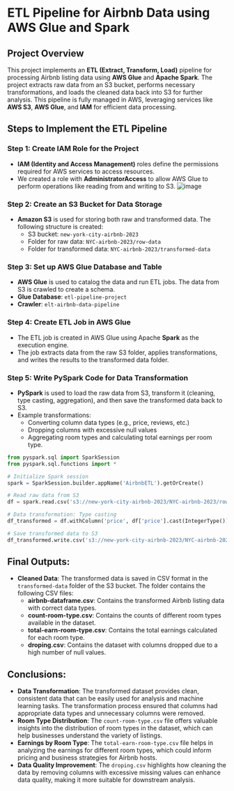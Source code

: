 # ETL Pipeline for Airbnb Data using AWS Glue and Spark

## Project Overview

This project implements an **ETL (Extract, Transform, Load)** pipeline for processing Airbnb listing data using **AWS Glue** and **Apache Spark**. The project extracts raw data from an S3 bucket, performs necessary transformations, and loads the cleaned data back into S3 for further analysis. This pipeline is fully managed in AWS, leveraging services like **AWS S3**, **AWS Glue**, and **IAM** for efficient data processing.

## Steps to Implement the ETL Pipeline

### Step 1: Create IAM Role for the Project

- **IAM (Identity and Access Management)** roles define the permissions required for AWS services to access resources.
- We created a role with **AdministratorAccess** to allow AWS Glue to perform operations like reading from and writing to S3.
![image](https://github.com/user-attachments/assets/d7d17775-5556-4957-8a4f-ff2384e24f70)

### Step 2: Create an S3 Bucket for Data Storage

- **Amazon S3** is used for storing both raw and transformed data. The following structure is created:
  - S3 bucket: `new-york-city-airbnb-2023`
  - Folder for raw data: `NYC-airbnb-2023/row-data`
  - Folder for transformed data: `NYC-airbnb-2023/transformed-data`

### Step 3: Set up AWS Glue Database and Table

- **AWS Glue** is used to catalog the data and run ETL jobs. The data from S3 is crawled to create a schema.
- **Glue Database**: `etl-pipeline-project`
- **Crawler**: `elt-airbnb-data-pipeline`

### Step 4: Create ETL Job in AWS Glue

- The ETL job is created in AWS Glue using Apache **Spark** as the execution engine.
- The job extracts data from the raw S3 folder, applies transformations, and writes the results to the transformed data folder.

### Step 5: Write PySpark Code for Data Transformation

- **PySpark** is used to load the raw data from S3, transform it (cleaning, type casting, aggregation), and then save the transformed data back to S3.
- Example transformations:
  - Converting column data types (e.g., price, reviews, etc.)
  - Dropping columns with excessive null values
  - Aggregating room types and calculating total earnings per room type.

```python
from pyspark.sql import SparkSession
from pyspark.sql.functions import *

# Initialize Spark session
spark = SparkSession.builder.appName('AirbnbETL').getOrCreate()

# Read raw data from S3
df = spark.read.csv('s3://new-york-city-airbnb-2023/NYC-airbnb-2023/row-data/', header=True, inferSchema=True)

# Data transformation: Type casting
df_transformed = df.withColumn('price', df['price'].cast(IntegerType()))

# Save transformed data to S3
df_transformed.write.csv('s3://new-york-city-airbnb-2023/NYC-airbnb-2023/transformed-data/')

```

## Final Outputs:
- **Cleaned Data**: The transformed data is saved in CSV format in the `transformed-data` folder of the S3 bucket. The folder contains the following CSV files:
  - **airbnb-dataframe.csv**: Contains the transformed Airbnb listing data with correct data types.
  - **count-room-type.csv**: Contains the counts of different room types available in the dataset.
  - **total-earn-room-type.csv**: Contains the total earnings calculated for each room type.
  - **droping.csv**: Contains the dataset with columns dropped due to a high number of null values.

## Conclusions:
- **Data Transformation**: The transformed dataset provides clean, consistent data that can be easily used for analysis and machine learning tasks. The transformation process ensured that columns had appropriate data types and unnecessary columns were removed.
- **Room Type Distribution**: The `count-room-type.csv` file offers valuable insights into the distribution of room types in the dataset, which can help businesses understand the variety of listings.
- **Earnings by Room Type**: The `total-earn-room-type.csv` file helps in analyzing the earnings for different room types, which could inform pricing and business strategies for Airbnb hosts.
- **Data Quality Improvement**: The `droping.csv` highlights how cleaning the data by removing columns with excessive missing values can enhance data quality, making it more suitable for downstream analysis.
